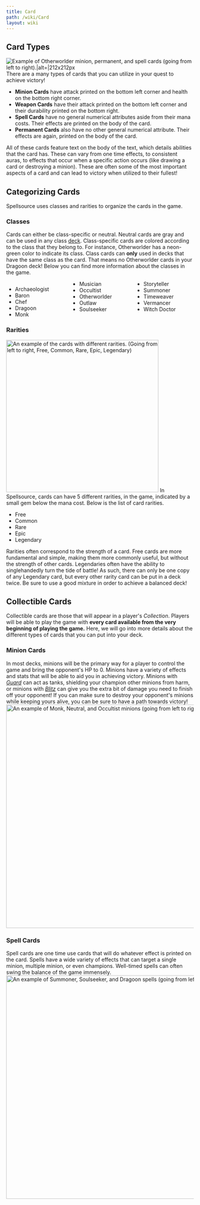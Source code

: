 ```yaml
---
title: Card
path: /wiki/Card
layout: wiki
---
```


Card Types
----------

![Example of Otherworlder minion, permanent, and spell cards (going from
left to
right).\|alt=\|212x212px](/static/wiki/Cards_example.png "fig:Example of Otherworlder minion, permanent, and spell cards (going from left to right).|alt=|212x212px")There
are a many types of cards that you can utilize in your quest to achieve
victory!

-   **Minion Cards** have attack printed on the bottom left corner and
    health on the bottom right corner.
-   **Weapon Cards** have their attack printed on the bottom left corner
    and their durability printed on the bottom right.
-   **Spell Cards** have no general numerical attributes aside from
    their mana costs. Their effects are printed on the body of the card.
-   **Permanent Cards** also have no other general numerical attribute.
    Their effects are again, printed on the body of the card.

All of these cards feature text on the body of the text, which details
abilities that the card has. These can vary from one time effects, to
consistent auras, to effects that occur when a specific action occurs
(like drawing a card or destroying a minion). These are often some of
the most important aspects of a card and can lead to victory when
utilized to their fullest!

Categorizing Cards
------------------

Spellsource uses classes and rarities to organize the cards in the game.

### Classes

Cards can either be class-specific or neutral. Neutral cards are gray
and can be used in any class [deck](/wiki/Building_a_Deck "wikilink").
Class-specific cards are colored according to the class that they belong
to. For instance, Otherworlder has a neon-green color to indicate its
class. Class cards can **only** used in decks that have the same class
as the card. That means no Otherworlder cards in your Dragoon deck!
Below you can find more information about the classes in the game.

<div style="column-count:3;-moz-column-count:3;-webkit-column-count:3">

-   Archaeologist
-   Baron
-   Chef
-   Dragoon
-   Monk
-   Musician
-   Occultist
-   Otherworlder
-   Outlaw
-   Soulseeker
-   Storyteller
-   Summoner
-   Timeweaver
-   Vermancer
-   Witch Doctor

</div>

### Rarities

<img src="/static/wiki/Rarities.png" title="fig:An example of the cards with different rarities. (Going from left to right, Free, Common, Rare, Epic, Legendary)" width="409" height="409" alt="An example of the cards with different rarities. (Going from left to right, Free, Common, Rare, Epic, Legendary)" />
In Spellsource, cards can have 5 different rarities, in the game,
indicated by a small gem below the mana cost. Below is the list of card
rarities.

-   Free
-   Common
-   Rare
-   Epic
-   Legendary

Rarities often correspond to the strength of a card. Free cards are more
fundamental and simple, making them more commonly useful, but without
the strength of other cards. Legendaries often have the ability to
singlehandedly turn the tide of battle! As such, there can only be one
copy of any Legendary card, but every other rarity card can be put in a
deck twice. Be sure to use a good mixture in order to achieve a balanced
deck!

Collectible Cards
-----------------

Collectible cards are those that will appear in a player's *Collection*.
Players will be able to play the game with **every card available from
the very beginning of playing the game.** Here, we will go into more
details about the different types of cards that you can put into your
deck.

### Minion Cards

In most decks, minions will be the primary way for a player to control
the game and bring the opponent's HP to 0. Minions have a variety of
effects and stats that will be able to aid you in achieving victory.
Minions with *[Guard](/wiki/Keywords "wikilink")* can act as tanks, shielding
your champion other minions from harm, or minions with
*[Blitz](/wiki/Keywords "wikilink")* can give you the extra bit of damage you
need to finish off your opponent! If you can make sure to destroy your
opponent's minions while keeping yours alive, you can be sure to have a
path towards victory!
<img src="Minions2.png" title="fig:An example of Monk, Neutral, and Occultist minions (going from left to right)." width="600" height="600" alt="An example of Monk, Neutral, and Occultist minions (going from left to right)." />

### Spell Cards

Spell cards are one time use cards that will do whatever effect is
printed on the card. Spells have a wide variety of effects that can
target a single minion, multiple minion, or even champions. Well-timed
spells can often swing the balance of the game immensely.
<img src="Spells.png" title="fig:An example of Summoner, Soulseeker, and Dragoon spells (going from left to right)." width="600" height="600" alt="An example of Summoner, Soulseeker, and Dragoon spells (going from left to right)." />  
